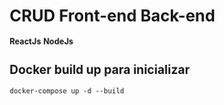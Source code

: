# CRUD Front-end Back-end

**ReactJs**
**NodeJs**


## Docker build up para inicializar

```
docker-compose up -d --build
```
